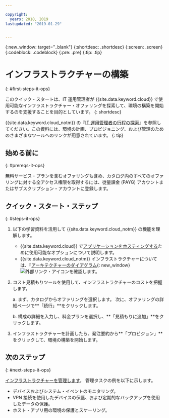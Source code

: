 ```yaml
---

copyright:
  years: 2018, 2019
lastupdated: "2019-01-29"


---
```

{:new_window: target="_blank"}
{:shortdesc: .shortdesc}
{:screen: .screen}
{:codeblock: .codeblock}
{:pre: .pre}
{:tip: .tip}

# インフラストラクチャーの構築
{: #first-steps-it-ops}

このクイック・スタートは、IT 運用管理者が {{site.data.keyword.cloud}} で使用可能なインフラストラクチャー・オファリングを探索して、環境の構築を開始するのを支援することを目的としています。
{: shortdesc}

{{site.data.keyword.cloud_notm}} の『[IT 運用管理者の行程の探索](/docs/overview?topic=overview-it-ops)』を参照してください。この資料には、環境の計画、プロビジョニング、および管理のためのさまざまなツールへのリンクが用意されています。
{: tip}

## 始める前に
{: #prereqs-it-ops}

無料サービス・プランを含むオファリングも含め、カタログ内のすべてのオファリングに対する全アクセス権限を取得するには、従量課金 (PAYG) アカウントまたはサブスクリプション・アカウントに登録します。 

## クイック・スタート・ステップ
{: #steps-it-ops}

1. 以下の学習資料を活用して {{site.data.keyword.cloud_notm}} の機能を理解します。
    * {{site.data.keyword.cloud}} で[アプリケーションをホスティングする](/docs/overview?topic=overview-whatis-platform#choose-compute)ために使用可能なオプションについて説明します。
    * {{site.data.keyword.cloud_notm}} インフラストラクチャーについては、『[アーキテクチャーのダイアグラム](https://www.ibm.com/cloud/garage/architectures/infrastructure){: new_window} ![外部リンク・アイコン](../icons/launch-glyph.svg)を確認します。 
2. コスト見積もりツールを使用して、インフラストラクチャーのコストを把握します。

    a. まず、カタログからオファリングを選択します。 次に、オファリングの詳細ページで**「続行」**をクリックします。
    
    b. 構成の詳細を入力し、料金プランを選択し、**「見積もりに追加」**をクリックします。 
3. インフラストラクチャーを計画したら、発注要約から**「プロビジョン」**をクリックして、環境の構築を開始します。 

## 次のステップ
{: #next-steps-it-ops}

[インフラストラクチャーを管理します](/docs/overview?topic=overview-it-ops)。 管理タスクの例を以下に示します。 

  * デバイスおよびシステム・イベントのモニタリング。
  * VPN 接続を使用したデバイスの保護、および定期的なバックアップを使用したデータの保護。 
  * ホスト・アプリ用の環境の保護とスケーリング。 

